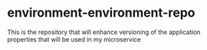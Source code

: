 # environment-environment-repo
This is the repository that will enhance versioning of the application properties that will be used in my microservice
